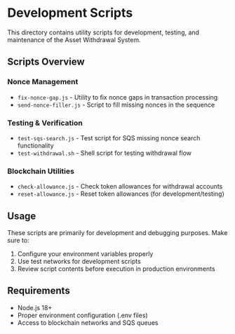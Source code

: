 # Development Scripts

This directory contains utility scripts for development, testing, and maintenance of the Asset Withdrawal System.

## Scripts Overview

### Nonce Management
- `fix-nonce-gap.js` - Utility to fix nonce gaps in transaction processing
- `send-nonce-filler.js` - Script to fill missing nonces in the sequence

### Testing & Verification
- `test-sqs-search.js` - Test script for SQS missing nonce search functionality
- `test-withdrawal.sh` - Shell script for testing withdrawal flow

### Blockchain Utilities
- `check-allowance.js` - Check token allowances for withdrawal accounts
- `reset-allowance.js` - Reset token allowances (for development/testing)

## Usage

These scripts are primarily for development and debugging purposes. Make sure to:

1. Configure your environment variables properly
2. Use test networks for development scripts
3. Review script contents before execution in production environments

## Requirements

- Node.js 18+
- Proper environment configuration (.env files)
- Access to blockchain networks and SQS queues